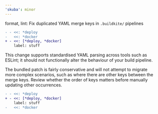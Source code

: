 ```yaml
---
'skuba': minor
---
```


format, lint: Fix duplicated YAML merge keys in `.buildkite/` pipelines

```diff
- - <<: *deploy
-   <<: *docker
+ - <<: [*deploy, *docker]
    label: stuff
```

This change supports standardised YAML parsing across tools such as ESLint; it should not functionally alter the behaviour of your build pipeline.

The bundled patch is fairly conservative and will not attempt to migrate more complex scenarios, such as where there are other keys between the merge keys. Review whether the order of keys matters before manually updating other occurrences.

```diff
- - <<: *deploy
+ - <<: [*deploy, *docker]
    label: stuff
-   <<: *docker
```
